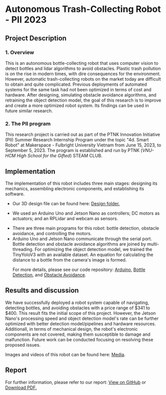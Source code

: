 # Autonomous Trash-Collecting Robot - PII 2023

## Project Description
### 1. Overview
This is an autonomous bottle-collecting robot that uses computer vision to detect bottles and lidar algorithms to avoid obstacles. Plastic trash pollution is on the rise in modern times, with dire consequences for the environment. However, automatic trash-collecting robots on the market today are difficult to obtain and quite complicated. Previous deployments of automated systems for the same task had not been optimized in terms of cost and hardware. After designing, simulating obstacle avoidance algorithms, and retraining the object detection model, the goal of this research is to improve and create a more optimized robot system. Its findings can be used in future similar research.

### 2. The PII program
This research project is carried out as part of the PTNK Innovation Initiative (PII) Summer Research Internship Program under the topic "4d. Smart Robot" at Makerspace - Fulbright University Vietnam from June 15, 2023, to September 5, 2023. The program is established and run by PTNK (<i>VNU-HCM High School for the Gifted</i>) STEAM CLUB.

## Implementation
The implementation of this robot includes three main stages: designing its mechanics, assembling electronic components, and establishing its software.
- Our 3D design file can be found here: <a href="https://github.com/nguyen-trinhtk/PII-robot/RobotDesign">Design folder.</a></p>
- We used an Arduino Uno and Jetson Nano as controllers; DC motors as actuators; and an RPLidar and webcam as sensors.</p>
- There are three main programs for this robot: bottle detection, obstacle avoidance, and controlling the motors.
- Arduino Uno and Jetson Nano communicate through the serial port. Bottle detection and obstacle avoidance algorithms are joined by multi-threading. For optimizing the object detection model, we trained the TinyYoloV3 with an available dataset. An equation for calculating the distance to a bottle from the camera's image is formed.</p> 
For more details, please see our code repository: <a href="https://github.com/nguyen-trinhthi/PII-robot/Arduino">Arduino</a>, <a href="https://github.com/nguyen-trinhthi/PII-robot/BottleDetection">Bottle Detection</a>, and <a href="https://github.com/nguyen-trinhthi/PII-robot/RPLidar">Obstacle Avoidance</a>.</p>

## Results and discussion
We have successfully deployed a robot system capable of navigating, detecting bottles, and avoiding obstacles with a price range of $341 to $400. This result fits the initial scope of this project. However, the Jetson Nano's processing speed and object detection model's rate can be further optimized with better detection model/pipelines and hardware resources. Additionall, in terms of mechanical design, the robot's electronic components are not covered, making them susceptible to damage and malfunction. Future work can be conducted focusing on resolving these proposed issues.

Images and videos of this robot can be found here: <a href="https://github.com/nguyen-trinhtk/PII-robot/Results/Media">Media</a>.

<h2>Report</h2>
<object data="https://github.com/nguyen-trinhtk/PII-Robot/blob/main/Results/Report%20Paper.pdf" type="application/pdf" width="700px" height="700px">
        <p>For further information, please refer to our report: <a href="https://github.com/nguyen-trinhtk/PII-Robot/blob/main/Results/Report%20Paper.pdf">View on GitHub</a> or 
        <a href="https://github.com/nguyen-trinhtk/PII-Robot/raw/main/Results/Report%20Paper.pdf">Download PDF.</a></p>
</object>
